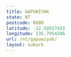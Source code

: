 ```yaml
---
title: GAPUWIYAK
state: NT
postcode: 0880
latitude: -12.50557433
longitude: 135.7954286
url: /nt/gapuwiyak/
layout: suburb
---
```

